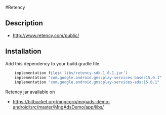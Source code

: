 #Retency

## Description

 - http://www.retency.com/public/

## Installation
Add this dependency to your build.gradle file 

```groovy
    implementation files('libs/retency-sdk-1.0.1.jar')
    implementation "com.google.android.gms:play-services-base:15.0.1" 
    implementation "com.google.android.gms:play-services-ads:15.0.1"
```

Retency jar available on 

 - https://bitbucket.org/mngcorp/mngads-demo-android/src/master/MngAdsDemo/app/libs/